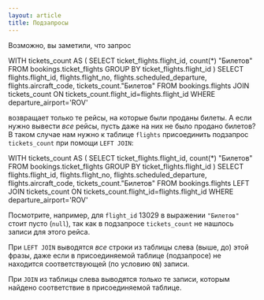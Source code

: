 ```yaml
---
layout: article
title: Подзапросы
---
```

Возможно, вы заметили, что запрос

  WITH
    tickets_count AS
      (
        SELECT
          ticket_flights.flight_id,
          count(*) "Билетов"
        FROM
          bookings.ticket_flights
        GROUP BY
          ticket_flights.flight_id
      )
  SELECT
    flights.flight_id,
    flights.flight_no,
    flights.scheduled_departure,
    flights.aircraft_code,
    tickets_count."Билетов"
  FROM
    bookings.flights
    JOIN tickets_count
        ON tickets_count.flight_id=flights.flight_id
  WHERE
    departure_airport='ROV'

возвращает только те рейсы, на которые были проданы билеты. А если нужно вывести *все* рейсы, пусть даже на них не было продано билетов? В таком случае нам нужно к таблице `flights` присоединить подзапрос `tickets_count` при помощи `LEFT JOIN`:

  WITH
    tickets_count AS
      (
        SELECT
          ticket_flights.flight_id,
          count(*) "Билетов"
        FROM
          bookings.ticket_flights
        GROUP BY
          ticket_flights.flight_id
      )
  SELECT
    flights.flight_id,
    flights.flight_no,
    flights.scheduled_departure,
    flights.aircraft_code,
    tickets_count."Билетов"
  FROM
    bookings.flights
    LEFT JOIN tickets_count
        ON tickets_count.flight_id=flights.flight_id
  WHERE
    departure_airport='ROV'

Посмотрите, например, для `flight_id` 13029 в выражении `"Билетов"` стоит пусто (`null`), так как в подзапросе `tickets_count` не нашлось записи для этого рейса.

При `LEFT JOIN` выводятся *все* строки из таблицы слева (выше, до) этой фразы, даже если в присоединяемой таблице (подзапросе) не находится соответствующей (по условию `ON`) записи.

При `JOIN` из таблицы слева выводятся *только* те записи, которым найдено соответствие в присоединяемой таблице.
